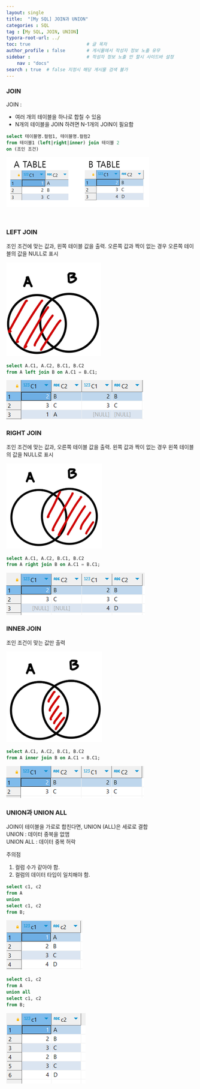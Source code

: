 ```yaml
---
layout: single
title:  "[My SQL] JOIN과 UNION"
categories : SQL
tag : [My SQL, JOIN, UNION]
typora-root-url: ../
toc: true                     # 글 목차
author_profile : false        # 게시물에서 작성자 정보 노출 유무
sidebar :                     # 작성자 정보 노출 안 할시 사이드바 설정
    nav : "docs"
search : true  # false 지정시 해당 게시물 검색 불가 
---
```


### JOIN

JOIN :    

- 여러 개의 테이블을 하나로 합칠 수 있음  
- N개의 테이블을 JOIN 하려면 N-1개의 JOIN이 필요함

```sql
select 테이블명.컬럼1, 테이블명.컬럼2 
from 테이블1 (left|right|inner) join 테이블 2
on (조인 조건)
```



![image-20240529123920204](/images/2024-05-29-JOIN/image-20240529123920204.png)

​                                                                                                                                                                                                      

### LEFT JOIN

조인 조건에 맞는 값과, 왼쪽 테이블 값을 출력. 오른쪽 값과 짝이 없는 경우 오른쪽 테이블의 값을 NULL로 표시

<img src="/images/2024-05-29-JOIN/image-20240529124155268.png" alt="image-20240529124155268" style="zoom:25%;" />

```sql
select A.C1, A.C2, B.C1, B.C2
from A left join B on A.C1 = B.C1;
```

![image-20240529124428854](/images/2024-05-29-JOIN/image-20240529124428854.png)



### RIGHT JOIN

조인 조건에 맞는 값과, 오른쪽 테이블 값을 출력. 왼쪽 값과 짝이 없는 경우 왼쪽 테이블의 값을 NULL로 표시

<img src="/images/2024-05-29-JOIN/image-20240529130702074.png" alt="image-20240529130702074" style="zoom:25%;" />

```sql
select A.C1, A.C2, B.C1, B.C2
from A right join B on A.C1 = B.C1;
```

![image-20240529130748823](/images/2024-05-29-JOIN/image-20240529130748823.png)



### INNER JOIN

조인 조건이 맞는 값만 출력

<img src="/images/2024-05-29-JOIN/image-20240529130915674.png" alt="image-20240529130915674" style="zoom:25%;" />

```sql
select A.C1, A.C2, B.C1, B.C2
from A inner join B on A.C1 = B.C1;
```

![image-20240529130934776](/images/2024-05-29-JOIN/image-20240529130934776.png)



### UNION과 UNION ALL

JOIN이 테이블을 가로로 합친다면, UNION (ALL)은 세로로 결합  
UNION : 데이터 중복을 없앰  
UNION ALL : 데이터 중복 허락  

주의점

1. 컬럼 수가 같아야 함.
2. 컬럼의 데이터 타입이 일치해야 함.

```sql
select c1, c2
from A
union
select c1, c2
from B;
```

![image-20240529131955615](/images/2024-05-29-JOIN/image-20240529131955615.png)

``` sql
select c1, c2
from A
union all
select c1, c2
from B;
```

![image-20240529132021189](/images/2024-05-29-JOIN/image-20240529132021189.png)